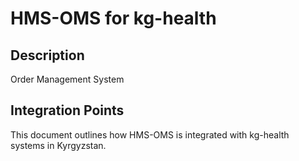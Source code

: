 # HMS-OMS for kg-health

## Description

Order Management System

## Integration Points

This document outlines how HMS-OMS is integrated with kg-health systems in Kyrgyzstan.
